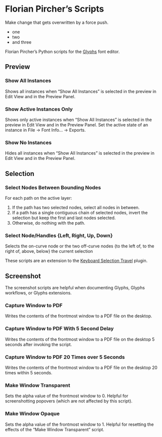 # Florian Pircher’s Scripts

Make change that gets overwritten by a force push.

- one
- two
- and three

Florian Pircher’s Python scripts for the [Glyphs](https://glyphsapp.com) font editor.

## Preview

### Show All Instances

Shows all instances when “Show All Instances” is selected in the preview in Edit View and in the Preview Panel.

### Show Active Instances Only

Shows only active instances when “Show All Instances” is selected in the preview in Edit View and in the Preview Panel.
Set the active state of an instance in File → Font Info… → Exports.

### Show No Instances

Hides all instances when “Show All Instances” is selected in the preview in Edit View and in the Preview Panel.

## Selection

### Select Nodes Between Bounding Nodes

For each path on the active layer:

1. If the path has two selected nodes, select all nodes in between.
2. If a path has a single contiguous chain of selected nodes, invert the selection but keep the first and last nodes selected.
3. Otherwise, do nothing with the path.

### ​Select Node/Handles {Left, Right, Up, Down}

Selects the on-curve node or the two off-curve nodes {to the left of, to the right of, above, below} the current selection

These scripts are an extension to the [Keyboard Selection Travel](https://github.com/florianpircher/Keyboard-Selection-Travel) plugin.

## Screenshot

The screenshot scripts are helpful when documenting Glyphs, Glyphs workflows, or Glyphs extensions.

### Capture Window to PDF

Writes the contents of the frontmost window to a PDF file on the desktop.

### Capture Window to PDF With 5 Second Delay

Writes the contents of the frontmost window to a PDF file on the desktop 5 seconds after invoking the script.

### Capture Window to PDF 20 Times over 5 Seconds

Writes the contents of the frontmost window to a PDF file on the desktop 20 times within 5 seconds.

### Make Window Transparent

Sets the alpha value of the frontmost window to 0.
Helpful for screenshotting popovers (which are not affected by this script).

### Make Window Opaque

Sets the alpha value of the frontmost window to 1.
Helpful for resetting the effects of the “Make Window Transparent” script.

